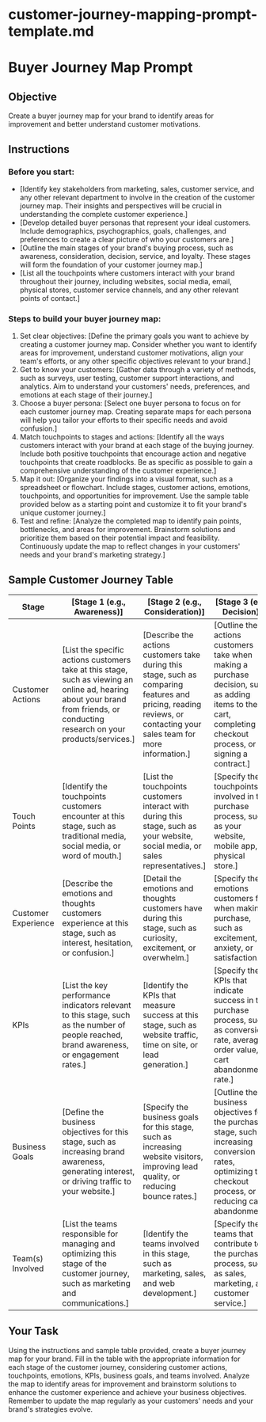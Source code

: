 # customer-journey-mapping-prompt-template.md

<!--
## Description:
This prompt is designed to guide product managers in creating a comprehensive customer journey map for their brand. By following the step-by-step instructions and using the provided sample table, product managers can better understand their customers' experiences, identify areas for improvement, and align their teams to enhance the overall customer journey.

## Usage:
1. Copy the entire prompt, including the instructions and sample table.
2. Fill in the placeholders in the sample table with the appropriate information for each stage of your brand's customer journey.
3. Analyze the completed map to identify pain points and brainstorm solutions to improve the customer experience and achieve your business goals.

## AI Assistant's Point of View:
As an AI assistant, your role is to guide the product manager through the process of creating a customer journey map by providing step-by-step instructions and a sample table. Encourage the product manager to think critically about their customers' experiences, emotions, and interactions with their brand at each stage of the journey. Help them identify areas for improvement and brainstorm solutions to enhance the overall customer experience.

## AI Assistant's Task:
1. Provide the product manager with clear instructions on how to create a customer journey map.
2. Present a sample customer journey table with placeholders for each stage, customer actions, touchpoints, emotions, KPIs, business goals, and teams involved.
3. Prompt the product manager to fill in the table with information specific to their brand's customer journey.
4. Encourage the product manager to analyze the completed map to identify pain points and brainstorm solutions to improve the customer experience and achieve their business goals.

## Attribution:
- Customer Journey Mapping Prompt Template created by [Dean Peters], [01Apr24].
- Inspired by the [Product Management course offered at Carnegie Mellon University](https://www.cmu.edu/ms-product-management/curriculum/index.html).
- Adapted from the [Customer Journey Map Template by NNGroup](https://www.nngroup.com/articles/customer-journey-mapping/).

## Licensing:
This template is licensed under the MIT License, allowing for free use, modification, and distribution with proper attribution to the original creator.
-->

# Buyer Journey Map Prompt

## Objective
Create a buyer journey map for your brand to identify areas for improvement and better understand customer motivations.

## Instructions

### Before you start:
- [Identify key stakeholders from marketing, sales, customer service, and any other relevant department to involve in the creation of the customer journey map. Their insights and perspectives will be crucial in understanding the complete customer experience.]
- [Develop detailed buyer personas that represent your ideal customers. Include demographics, psychographics, goals, challenges, and preferences to create a clear picture of who your customers are.]
- [Outline the main stages of your brand's buying process, such as awareness, consideration, decision, service, and loyalty. These stages will form the foundation of your customer journey map.]
- [List all the touchpoints where customers interact with your brand throughout their journey, including websites, social media, email, physical stores, customer service channels, and any other relevant points of contact.]

### Steps to build your buyer journey map:
1. Set clear objectives: [Define the primary goals you want to achieve by creating a customer journey map. Consider whether you want to identify areas for improvement, understand customer motivations, align your team's efforts, or any other specific objectives relevant to your brand.]
2. Get to know your customers: [Gather data through a variety of methods, such as surveys, user testing, customer support interactions, and analytics. Aim to understand your customers' needs, preferences, and emotions at each stage of their journey.]
3. Choose a buyer persona: [Select one buyer persona to focus on for each customer journey map. Creating separate maps for each persona will help you tailor your efforts to their specific needs and avoid confusion.]
4. Match touchpoints to stages and actions: [Identify all the ways customers interact with your brand at each stage of the buying journey. Include both positive touchpoints that encourage action and negative touchpoints that create roadblocks. Be as specific as possible to gain a comprehensive understanding of the customer experience.]
5. Map it out: [Organize your findings into a visual format, such as a spreadsheet or flowchart. Include stages, customer actions, emotions, touchpoints, and opportunities for improvement. Use the sample table provided below as a starting point and customize it to fit your brand's unique customer journey.]
6. Test and refine: [Analyze the completed map to identify pain points, bottlenecks, and areas for improvement. Brainstorm solutions and prioritize them based on their potential impact and feasibility. Continuously update the map to reflect changes in your customers' needs and your brand's marketing strategy.]

## Sample Customer Journey Table

| Stage | [Stage 1 (e.g., Awareness)] | [Stage 2 (e.g., Consideration)] | [Stage 3 (e.g., Decision)] | [Stage 4 (e.g., Service)] | [Stage 5 (e.g., Loyalty)] |
|---|---|---|---|---|---|
| Customer Actions | [List the specific actions customers take at this stage, such as viewing an online ad, hearing about your brand from friends, or conducting research on your products/services.] | [Describe the actions customers take during this stage, such as comparing features and pricing, reading reviews, or contacting your sales team for more information.] | [Outline the actions customers take when making a purchase decision, such as adding items to their cart, completing the checkout process, or signing a contract.] | [Detail the actions customers take after purchasing, such as receiving the product/service, contacting customer support, or reading documentation.] | [List the actions loyal customers take, such as making repeat purchases, sharing their experiences, or leaving reviews.] |
| Touch Points | [Identify the touchpoints customers encounter at this stage, such as traditional media, social media, or word of mouth.] | [List the touchpoints customers interact with during this stage, such as your website, social media, or sales representatives.] | [Specify the touchpoints involved in the purchase process, such as your website, mobile app, or physical store.] | [Outline the touchpoints customers use for post-purchase support, such as phone, chatbot, email, or knowledge base.] | [Identify the touchpoints loyal customers engage with, such as social media, review websites, or loyalty programs.] |
| Customer Experience | [Describe the emotions and thoughts customers experience at this stage, such as interest, hesitation, or confusion.] | [Detail the emotions and thoughts customers have during this stage, such as curiosity, excitement, or overwhelm.] | [Specify the emotions customers feel when making a purchase, such as excitement, anxiety, or satisfaction.] | [Outline the emotions customers experience post-purchase, such as frustration, relief, or disappointment.] | [Describe the emotions loyal customers feel, such as satisfaction, excitement, or advocacy.] |
| KPIs | [List the key performance indicators relevant to this stage, such as the number of people reached, brand awareness, or engagement rates.] | [Identify the KPIs that measure success at this stage, such as website traffic, time on site, or lead generation.] | [Specify the KPIs that indicate success in the purchase process, such as conversion rate, average order value, or cart abandonment rate.] | [Outline the KPIs that measure post-purchase success, such as customer satisfaction score, net promoter score, or resolution time.] | [List the KPIs that track loyalty and advocacy, such as customer lifetime value, retention rate, or referral rate.] |
| Business Goals | [Define the business objectives for this stage, such as increasing brand awareness, generating interest, or driving traffic to your website.] | [Specify the business goals for this stage, such as increasing website visitors, improving lead quality, or reducing bounce rates.] | [Outline the business objectives for the purchase stage, such as increasing conversion rates, optimizing the checkout process, or reducing cart abandonment.] | [Detail the business goals for post-purchase, such as improving customer satisfaction, minimizing wait times, or reducing churn.] | [Identify the business objectives for loyal customers, such as generating positive reviews, increasing referrals, or upselling/cross-selling.] |
| Team(s) Involved | [List the teams responsible for managing and optimizing this stage of the customer journey, such as marketing and communications.] | [Identify the teams involved in this stage, such as marketing, sales, and web development.] | [Specify the teams that contribute to the purchase process, such as sales, marketing, and customer service.] | [Outline the teams responsible for post-purchase support, such as customer service and success.] | [List the teams that engage with loyal customers, such as customer success, marketing, and product development.] |

## Your Task
Using the instructions and sample table provided, create a buyer journey map for your brand. Fill in the table with the appropriate information for each stage of the customer journey, considering customer actions, touchpoints, emotions, KPIs, business goals, and teams involved. Analyze the map to identify areas for improvement and brainstorm solutions to enhance the customer experience and achieve your business objectives. Remember to update the map regularly as your customers' needs and your brand's strategies evolve.
